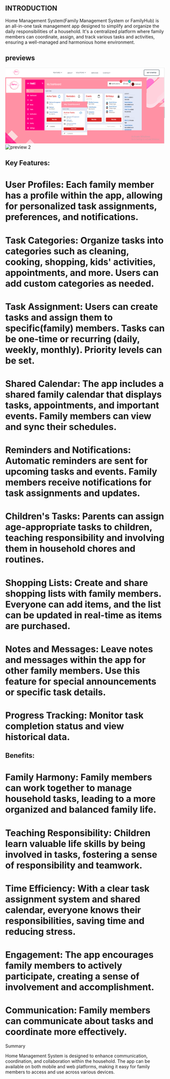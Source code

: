 ## INTRODUCTION



Home Management System(Family Management System or FamilyHub) is an all-in-one task management app designed to simplify and organize the daily responsibilities of a household. It's a centralized platform where family members can coordinate, assign, and track various tasks and activities, ensuring a well-managed and harmonious home environment.

## previews
![preview 1](https://github.com/Ademic2022/FAMEC/blob/main/previews/hmaimg.png)
![preview 2]([/previews/hmamobile.png](https://github.com/Ademic2022/FAMEC/blob/main/previews/hmamobile.png))

## Key Features:

# User Profiles: Each family member has a profile within the app, allowing for personalized task assignments, preferences, and notifications.

# Task Categories: Organize tasks into categories such as cleaning, cooking, shopping, kids' activities, appointments, and more. Users can add custom categories as needed.

# Task Assignment: Users can create tasks and assign them to specific(family) members. Tasks can be one-time or recurring (daily, weekly, monthly). Priority levels can be set.

# Shared Calendar: The app includes a shared family calendar that displays tasks, appointments, and important events. Family members can view and sync their schedules.

# Reminders and Notifications: Automatic reminders are sent for upcoming tasks and events. Family members receive notifications for task assignments and updates.

# Children's Tasks: Parents can assign age-appropriate tasks to children, teaching responsibility and involving them in household chores and routines.

# Shopping Lists: Create and share shopping lists with family members. Everyone can add items, and the list can be updated in real-time as items are purchased.

# Notes and Messages: Leave notes and messages within the app for other family members. Use this feature for special announcements or specific task details.

# Progress Tracking: Monitor task completion status and view historical data.



## Benefits:

# Family Harmony: Family members can work together to manage household tasks, leading to a more organized and balanced family life.

# Teaching Responsibility: Children learn valuable life skills by being involved in tasks, fostering a sense of responsibility and teamwork.

# Time Efficiency: With a clear task assignment system and shared calendar, everyone knows their responsibilities, saving time and reducing stress.

# Engagement: The app encourages family members to actively participate, creating a sense of involvement and accomplishment.

# Communication: Family members can communicate about tasks and coordinate more effectively.



Summary

Home Management System is designed to enhance communication, coordination, and collaboration within the household. The app can be available on both mobile and web platforms, making it easy for family members to access and use across various devices.
